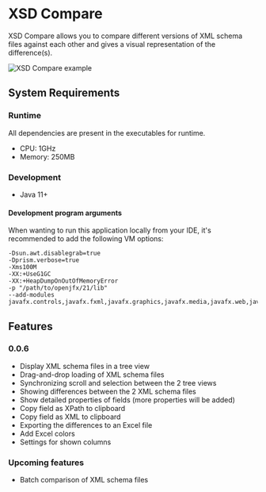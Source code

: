 # XSD Compare
XSD Compare allows you to compare different versions of XML schema files against each other and gives a visual representation of the difference(s).

![XSD Compare example](https://i.imgur.com/JatqEim.png)

## System Requirements

### Runtime

All dependencies are present in the executables for runtime.

- CPU: 1GHz
- Memory: 250MB

### Development

* Java 11+

#### Development program arguments

When wanting to run this application locally from your IDE, it's recommended to add the following VM options:

```shell
-Dsun.awt.disablegrab=true 
-Dprism.verbose=true 
-Xms100M 
-XX:+UseG1GC 
-XX:+HeapDumpOnOutOfMemoryError 
-p "/path/to/openjfx/21/lib" 
--add-modules javafx.controls,javafx.fxml,javafx.graphics,javafx.media,javafx.web,javafx.swing
```

## Features

### 0.0.6
* Display XML schema files in a tree view
* Drag-and-drop loading of XML schema files
* Synchronizing scroll and selection between the 2 tree views
* Showing differences between the 2 XML schema files
* Show detailed properties of fields (more properties will be added)
* Copy field as XPath to clipboard
* Copy field as XML to clipboard
* Exporting the differences to an Excel file
* Add Excel colors
* Settings for shown columns

### Upcoming features
* Batch comparison of XML schema files
